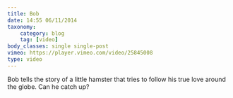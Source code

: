```yaml
---
title: Bob
date: 14:55 06/11/2014
taxonomy:
    category: blog
    tag: [video]
body_classes: single single-post
vimeo: https://player.vimeo.com/video/25845008
type: video
---
```


Bob tells the story of a little hamster that tries to follow his true love around the globe. Can he catch up?
